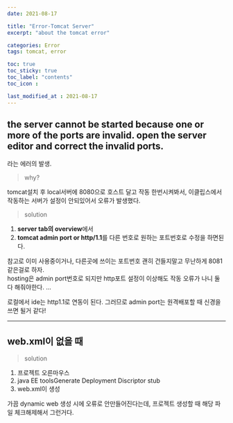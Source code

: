 ```yaml
---
date: 2021-08-17

title: "Error-Tomcat Server"
excerpt: "about the tomcat error"

categories: Error
tags: tomcat, error

toc: true  
toc_sticky: true
toc_label: "contents"
toc_icon : 

last_modified_at : 2021-08-17
---
```

## the server cannot be started because one or more of the ports are invalid. open the server editor and correct the invalid ports.  
 
라는 에러의 발생.

>why?  

tomcat설치 후 local서버에 8080으로 호스트 달고 작동 한번시켜봐서, 이클립스에서 작동하는 서버가 설정이 안되있어서 오류가 발생했다.  

>solution  

1. **server tab의 overview**에서 
2. **tomcat admin port or http/1.1**를 다른 번호로 원하는 포트번호로 수정을 하면된다.  

참고로 이미 사용중이거나, 다른곳에 쓰이는 포트번호 괜히 건들지말고 무난하게 8081같은걸로 하자.  
hosting은 admin port번호로 되지만 http포트 설정이 이상해도 작동 오류가 나니 둘 다 해줘야한다.
...  

로컬에서 ide는 http1.1로 연동이 된다. 그러므로 admin port는 원격배포할 때 신경을 쓰면 될거 같다!

---  
## web.xml이 없을 때

>solution  

1. 프로젝트 오른마우스
2. java EE toolsGenerate Deployment Discriptor stub
3. web.xml이 생성

가끔 dynamic web 생성 시에 오류로 안만들어진다는데, 프로젝트 생성할 때 해당 파일 체크해제해서 그런거다.